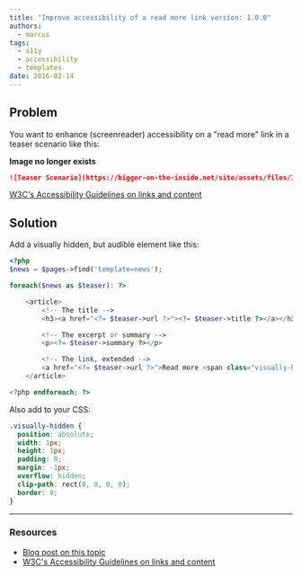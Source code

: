 ```yaml
---
title: "Improve accessibility of a read more link version: 1.0.0"
authors:
  - marcus
tags:
  - a11y
  - accessibility
  - templates
date: 2016-02-14
---
```


## Problem

You want to enhance (screenreader) accessibility on a "read more" link in a teaser scenario like this:

**Image no longer exists**

```md
![Teaser Scenario](https://bigger-on-the-inside.net/site/assets/files/1037/news-demo-v1.png)
```

[W3C's Accessibility Guidelines on links and content](https://www.w3.org/TR/UNDERSTANDING-WCAG20/navigation-mechanisms-refs.html)

## Solution

Add a visually hidden, but audible element like this:

```php
<?php
$news = $pages->find('template=news');

foreach($news as $teaser): ?>

    <article>
        <!-- The title -->
        <h3><a href="<?= $teaser->url ?>"><?= $teaser->title ?></a></h3>

        <!-- The excerpt or summary -->
        <p><?= $teaser->summary ?></p>

        <!-- The link, extended -->
        <a href="<?= $teaser->url ?>">Read more <span class="visually-hidden"> about <?= $teaser->title ?></a>
    </article>

<?php endforeach; ?>
```

Also add to your CSS:

```css
.visually-hidden {
  position: absolute;
  width: 1px;
  height: 1px;
  padding: 0;
  margin: -1px;
  overflow: hidden;
  clip-path: rect(0, 0, 0, 0);
  border: 0;
}
```

---

### Resources

- [Blog post on this topic](https://bigger-on-the-inside.net/articles/better-accessibility-with-processwire-read-more-links/)
- [W3C's Accessibility Guidelines on links and content](https://www.w3.org/TR/UNDERSTANDING-WCAG20/navigation-mechanisms-refs.html)
